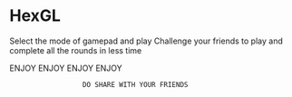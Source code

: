 HexGL
=========

Select the mode of gamepad and play
Challenge your friends to play and complete all the rounds in less time



ENJOY 
     ENJOY
	      ENJOY 
		       ENJOY




			          DO SHARE WITH YOUR FRIENDS
